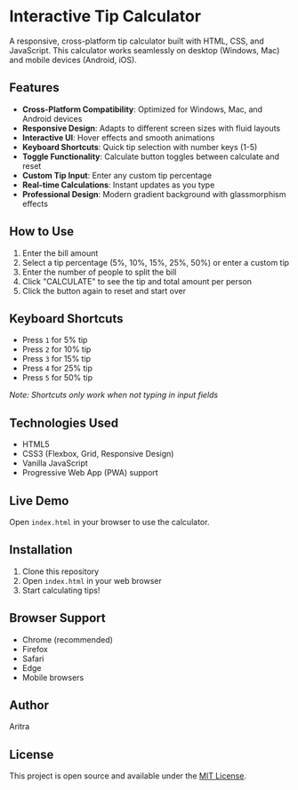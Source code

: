 # Interactive Tip Calculator

A responsive, cross-platform tip calculator built with HTML, CSS, and JavaScript. This calculator works seamlessly on desktop (Windows, Mac) and mobile devices (Android, iOS).

## Features

- **Cross-Platform Compatibility**: Optimized for Windows, Mac, and Android devices
- **Responsive Design**: Adapts to different screen sizes with fluid layouts
- **Interactive UI**: Hover effects and smooth animations
- **Keyboard Shortcuts**: Quick tip selection with number keys (1-5)
- **Toggle Functionality**: Calculate button toggles between calculate and reset
- **Custom Tip Input**: Enter any custom tip percentage
- **Real-time Calculations**: Instant updates as you type
- **Professional Design**: Modern gradient background with glassmorphism effects

## How to Use

1. Enter the bill amount
2. Select a tip percentage (5%, 10%, 15%, 25%, 50%) or enter a custom tip
3. Enter the number of people to split the bill
4. Click "CALCULATE" to see the tip and total amount per person
5. Click the button again to reset and start over

## Keyboard Shortcuts

- Press `1` for 5% tip
- Press `2` for 10% tip
- Press `3` for 15% tip
- Press `4` for 25% tip
- Press `5` for 50% tip

_Note: Shortcuts only work when not typing in input fields_

## Technologies Used

- HTML5
- CSS3 (Flexbox, Grid, Responsive Design)
- Vanilla JavaScript
- Progressive Web App (PWA) support

## Live Demo

Open `index.html` in your browser to use the calculator.

## Installation

1. Clone this repository
2. Open `index.html` in your web browser
3. Start calculating tips!

## Browser Support

- Chrome (recommended)
- Firefox
- Safari
- Edge
- Mobile browsers

## Author

Aritra

## License

This project is open source and available under the [MIT License](LICENSE).
